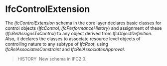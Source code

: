 IfcControlExtension
===================

The _IfcControlExtension_ schema in the core layer declares basic classes for control objects (_IfcControl_, _IfcPerformanceHistory_) and assignment of these (_IfcRelAssignsToControl_) to any object derived from _IfcObjectDefinition_. Also, it declares the classes to associate resource level objects of controlling nature to any subtype of _IfcRoot_, using _IfcRelAssociatesConstraint_ and _IfcRelAssociatesApproval_.

> HISTORY&nbsp; New schema in IFC2.0.

